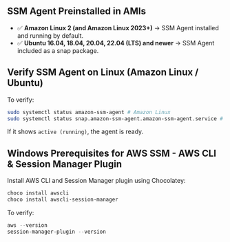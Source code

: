 ## SSM Agent Preinstalled in AMIs
- ✅ **Amazon Linux 2 (and Amazon Linux 2023+)** → SSM Agent installed and running by default.  
- ✅ **Ubuntu 16.04, 18.04, 20.04, 22.04 (LTS) and newer** → SSM Agent included as a snap package.  
  

## Verify SSM Agent on Linux (Amazon Linux / Ubuntu)
To verify:
```bash
sudo systemctl status amazon-ssm-agent # Amazon Linux
sudo systemctl status snap.amazon-ssm-agent.amazon-ssm-agent.service # ubuntu
```
If it shows `active (running)`, the agent is ready.

## Windows Prerequisites for AWS SSM - AWS CLI & Session Manager Plugin 
Install AWS CLI and Session Manager plugin using Chocolatey:

```powershell
choco install awscli
choco install awscli-session-manager
```

To verify: 
```powershell 
aws --version
session-manager-plugin --version 
```
